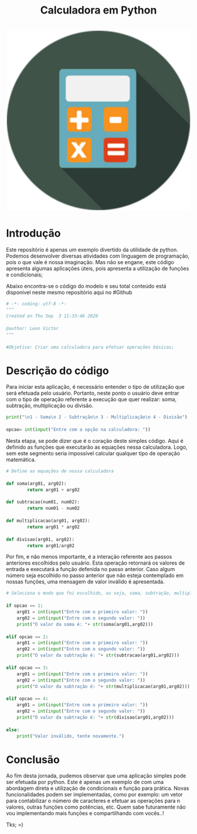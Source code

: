 <h1 align="center">Calculadora em Python</h1>

<h1 align="center">
  <img src="https://github.com/leonvictorlima/Calculadora_python/blob/main/imagens/calculadora.png"  width="500"/>
</h1>

# Introdução

Este repositório é apenas um exemplo divertido da utilidade de python. Podemos desenvolver diversas atividades com linguagem de programação, pois o que vale é nossa imaginação. Mas não se engane, este código apresenta algumas aplicações úteis, pois apresenta a utilização de funções e condicionais;

Abaixo encontra-se o código do modelo e seu total conteúdo está disponível neste mesmo repositório aqui no #Github

```python
# -*- coding: utf-8 -*-
"""
Created on Thu Sep  3 11:33:46 2020

@author: Leon Victor 
"""

#Objetivo: Criar uma calculadora para efetuar operações básicas;

```
# Descrição do código

Para iniciar esta aplicação, é necessário entender o tipo de utilização que será efetuada pelo usuário. Portanto, neste ponto o usuário deve entrar com o tipo de operação referente a execução que quer realizar: soma, subtração, multiplicação ou divisão.

```python
print("\n1 - Soma\n 2 - Subtração\n 3 - Multiplicação\n 4 - Divisão")

opcao= int(input("Entre com a opção na calculadora: "))

```
Nesta etapa, se pode dizer que é o coração deste simples código. Aqui é definido as funções que executarão as equações nessa calculadora. Logo, sem este segmento seria impossível calcular qualquer tipo de operação matemática.

```python
# Define as equações de nossa calculadora

def soma(arg01, arg02):
        return arg01 + arg02
    
def subtracao(num01, num02):
        return num01 - num02

def multiplicacao(arg01, arg02):
        return arg01 * arg02

def divisao(arg01, arg02):
        return arg01/arg02

```
Por fim, e não menos importante, é a interação referente aos passos anteriores escolhidos pelo usuário. Esta operação retornará os valores de entrada e executará a função defenida no passo anterior. Caso algum número seja escolhido no passo anterior que não esteja contemplado em nossas funções, uma mensagem de valor inválido é apresentada.

```python
# Seleciona o modo que foi escolhido, ou seja, soma, subtração, multiplicacao ou divisao;

if opcao == 1:
    arg01 = int(input("Entre com o primeiro valor: "))
    arg02 = int(input("Entre com o segundo valor: "))
    print("O valor da soma é: "+ str(soma(arg01,arg02)))

elif opcao == 2:
    arg01 = int(input("Entre com o primeiro valor: "))
    arg02 = int(input("Entre com o segundo valor: "))
    print("O valor da subtração é: "+ str(subtracao(arg01,arg02)))

elif opcao == 3:
    arg01 = int(input("Entre com o primeiro valor: "))
    arg02 = int(input("Entre com o segundo valor: "))
    print("O valor da subtração é: "+ str(multiplicacao(arg01,arg02)))

elif opcao == 4:
    arg01 = int(input("Entre com o primeiro valor: "))
    arg02 = int(input("Entre com o segundo valor: "))
    print("O valor da subtração é: "+ str(divisao(arg01,arg02)))

else:
    print("Valor inválido, tente novamente.")


```
# Conclusão

Ao fim desta jornada, pudemos observar que uma aplicação simples pode ser efetuada por python. Este é apenas um exemplo de com uma abordagem direta e utilização de condicionais e função para prática. Novas funcionalidades podem ser implementadas, como por exemplo: um vetor para contabilizar o número de caracteres e efetuar as operações para n valores, outras funções como potências, etc. Quem sabe futuramente não vou implementando mais funções e compartilhando com vocês..!

Tks; =)
